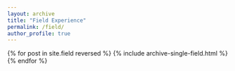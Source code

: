 ```yaml
---
layout: archive
title: "Field Experience"
permalink: /field/
author_profile: true
---
```


{% for post in site.field reversed %}
  {% include archive-single-field.html %}
{% endfor %}
